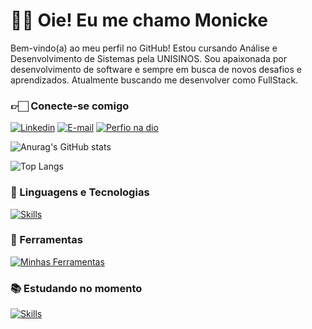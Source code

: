# 👋🏻 Oie! Eu me chamo Monicke

Bem-vindo(a) ao meu perfil no GitHub! Estou cursando Análise e Desenvolvimento de Sistemas pela UNISINOS. Sou apaixonada por desenvolvimento de software e sempre em busca de novos desafios e aprendizados. Atualmente buscando me desenvolver como FullStack.

### 👉🏻 Conecte-se comigo

[![Linkedin](https://img.shields.io/badge/LinkedIn-0077B5?style=for-the-badge&logo=linkedin&logoColor=white)](https://www.linkedin.com/in/monicke-cunha/)
[![E-mail](https://img.shields.io/badge/Gmail-D14836?style=for-the-badge&logo=gmail&logoColor=white)](mailto:monicke.oliveira20@gmail.com)
[![Perfio na dio](https://img.shields.io/badge/Instagram-E4405F?style=for-the-badge&logo=instagram&logoColor=white)](https:https://www.instagram.com/ah_monih/)

![Anurag's GitHub stats](https://github-readme-stats.vercel.app/api?username=monickecunha&show_icons=true&theme=dracula)

![Top Langs](https://github-readme-stats.vercel.app/api/top-langs/?username=monickecunha&layout=compact&theme=dracula)

### 🚀 Linguagens e Tecnologias
[![Skills](https://skillicons.dev/icons?i=js,html,css,nodejs,java)](https://skillicons.dev)

### 🔧 Ferramentas
[![Minhas Ferramentas](https://skillicons.dev/icons?i=idea,vscode,eclipse,mysql,git,github)](https://skillicons.dev)

### 📚 Estudando no momento
[![Skills](https://skillicons.dev/icons?i=js,nodejs,java,react,typescript)](https://skillicons.dev)

